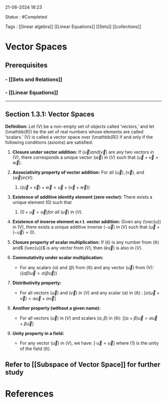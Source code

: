 
21-06-2024 18:23

Status : #Completed 


Tags : [[linear algebra]] [[Linear Equations]] [[Sets]] [[collections]] 

# Vector Spaces
## Prerequisites
### - [[Sets and Relations]]
### - [[Linear Equations]]

---

## **Section 1.3.1: Vector Spaces**

**Definition:** Let (V) be a non-empty set of objects called ‘vectors,’ and let (\mathbb{R}) be the set of real numbers whose elements are called ‘scalars.’ (V) is called a vector space over (\mathbb{R}) if and only if the following conditions (axioms) are satisfied:


1. **Closure under vector addition:** If $(\vec{u}) and (\vec{v})$ are any two vectors in (V), there corresponds a unique vector $(\vec{w})$ in ($V)$ such that $(\vec{u} + \vec{v} = \vec{w})$.
    
2. **Associativity property of vector addition:** For all $(\vec{u}), (\vec{v})$, and $(\vec{w}) in (V)$: 
	1. $((\vec{u} + \vec{v}) + \vec{w} = \vec{u} + (\vec{v} + \vec{w}))$
    
3. **Existence of additive identity element (zero vector):** There exists a unique element $(0)$ such that 
	1. $(0 + \vec{u} = \vec{u}) for\ all\ (\vec{u})\ in\ (V).$
    
4. **Existence of inverse element w.r.t. vector addition:** Given any (\vec{u}) in (V), there exists a unique additive inverse ($-\vec{u}) \ in\ (V)$ such that $(\vec{u} + (-\vec{u}) = 0)$.
    
5. **Closure property of scalar multiplication:** If ($k$) is any number from $(\mathbb{R})$ and$ (\vec{u})$ is any vector from ($V$), then $(k\vec{u})$ is also in $(V)$.
    
6. **Commutativity under scalar multiplication:** 
	- For any scalars $(\alpha)$ and $(\beta)$ from $(\mathbb{R})$ and any vector $(\vec{u})$ from (V): $((\alpha\beta)\vec{u} = \alpha(\beta\vec{u}))$ 
1.  **Distributivity property:**
    
    - For all vectors $(\vec{u})$ and $(\vec{v})$ in $(V)$ and any scalar $(\alpha)$ in $(\mathbb{R})$ : $[\alpha(\vec{u} + \vec{v}) = \alpha\vec{u} + \alpha\vec{v}]$
2. **Another property (without a given name):**
    
    - For all vectors ($\vec{u})$ in $(V)$ and scalars $(\alpha, \beta)$ in $(\mathbb{R})$: $[(\alpha + \beta)\vec{u} = \alpha\vec{u} + \beta\vec{u}]$ 
3. **Unity property in a field:**
    - For any vector $(\vec{u})$ in $(V)$, we have: $[ \cdot \vec{u} = \vec{u}]$ where (1) is the unity of the field $(\mathbb{R}).$

Refer to [[Subspace of Vector Space]] for further study
---

# References
